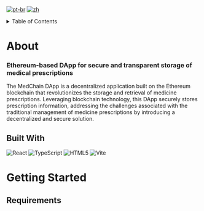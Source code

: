 [![pt-br](https://img.shields.io/badge/lang-pt--br-green.svg)](https://github.com/pinkskirts/medchain/blob/dev/README.pt-br.md)
[![zh](https://img.shields.io/badge/lang-zh-red.svg)](https://github.com/pinkskirts/medchain/blob/scagl1gocrudapi/README.zh.md)

<!-- TABLE OF CONTENTS -->
<details>
  <summary>Table of Contents</summary>
</details>

# About
### Ethereum-based DApp for secure and transparent storage of medical prescriptions

The MedChain DApp is a decentralized application built on the Ethereum blockchain that revolutionizes the storage and retrieval of medicine prescriptions. Leveraging blockchain technology, this DApp securely stores prescription information, addressing the challenges associated with the traditional management of medicine prescriptions by introducing a decentralized and secure solution.

## Built With
<!-- Icons - https://raw.githubusercontent.com/progfay/shields-with-icon/master/README.md -->
![React](https://img.shields.io/static/v1?style=for-the-badge&message=React&color=222222&logo=React&logoColor=61DAFB&label=)
![TypeScript](https://img.shields.io/static/v1?style=for-the-badge&message=TypeScript&color=3178C6&logo=TypeScript&logoColor=FFFFFF&label=)
![HTML5](https://img.shields.io/static/v1?style=for-the-badge&message=HTML5&color=E34F26&logo=HTML5&logoColor=FFFFFF&label=)
![Vite](https://img.shields.io/static/v1?style=for-the-badge&message=Vite&color=646CFF&logo=Vite&logoColor=FFFFFF&label=)

# Getting Started

## Requirements
